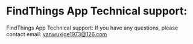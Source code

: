 # FindThings App Technical support:

FindThings App Technical support:
If you have any questions, please contact email: yanwuxige1973@126.com

